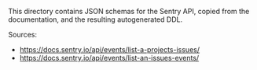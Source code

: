 This directory contains JSON schemas for the Sentry API, copied from the
documentation, and the resulting autogenerated DDL.

Sources:
 - https://docs.sentry.io/api/events/list-a-projects-issues/
 - https://docs.sentry.io/api/events/list-an-issues-events/
